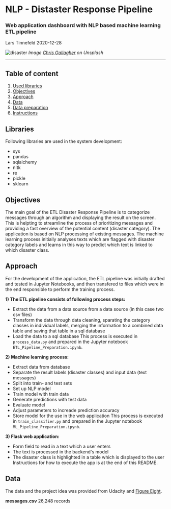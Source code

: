 # NLP - Distaster Response Pipeline
### Web application dashboard with NLP based machine learning ETL pipeline
Lars Tinnefeld 2020-12-28

![disaster](https://images.unsplash.com/photo-1545276070-ec815f01c6ec?ixid=MXwxMjA3fDB8MHxwaG90by1wYWdlfHx8fGVufDB8fHw%3D&ixlib=rb-1.2.1&auto=format&fit=crop&w=1500&q=80)
*Image [Chris Gallagher](https://unsplash.com/@chriswebdog) on Unsplash*

---
## Table of content
1. [Used libraries](#installation)
2. [Objectives](#objectives)
3. [Approach](#approach)
4. [Data](#data)
5. [Data preparation](#preparation)
8. [Instructions](#instruction)

## Libraries <a name="installation"></a>
Following libraries are used in the system development:
- sys
- pandas
- sqlalchemy
- nltk
- re
- pickle
- sklearn

## Objectives <a name="objectives"></a>
The main goal of the ETL Disaster Response Pipeline is to categorize messages through an algorithm and displaying the result on the screen. This is helpting to streamline the process of prioritizing messages and providing a fast overview of the potential content (disaster category). The application is based on NLP processing of existing messages. The machine learning process initially analyses texts which are flagged with disaster category labels and learns in this way to predict which text is linked to which disaster class.

## Approach <a name="approach"></a>
For the development of the application, the ETL pipeline was initially drafted and tested in Jupyter Notebooks, and then transfered to files which were in the end responsible to perform the training process.

**1) The ETL pipeline consists of following process steps:**
- Extract the data from a data source from a data source (in this case two csv files)
- Transform the data through data cleaning, sparating the category classes in individual labels, merging the information to a combined data table and saving that table in a sql database
- Load the data to a sql database
This process is executed in `process_data.py` and prepared in the Jupyter notebook `ETL_Pipeline_Preparation.ipynb`.

**2) Machine learning process:**
- Extract data from database
- Separate the result labels (disaster classes) and input data (text messages)
- Split into train- and test sets
- Set up NLP model
- Train model with train data
- Generate predictions with test data
- Evaluate model
- Adjust parameters to increade prediction accuracy
- Store model for the use in the web application
This process is executed in `train_classifier.py` and prepared in the Jupyter notebook `ML_Pipeline_Preparation.ipynb`.

**3) Flask web application:**
- Form field to read in a text which a user enters
- The text is processed in the backend's model
- The disaster class is highlighted in a table which is displayed to the user
Instructions for how to execute the app is at the end of this README.

## Data <a name="data"></a>
The data and the project idea was provided from Udacity and [Figure Eight](https://appen.com/).

**messages.csv**
26,248 records
